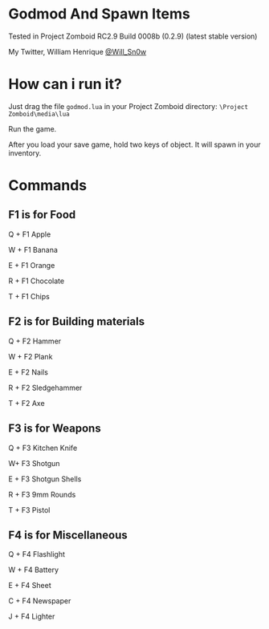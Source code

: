 Godmod And Spawn Items
=========
Tested in Project Zomboid RC2.9 Build 0008b (0.2.9) (latest stable version)

My Twitter, William Henrique <a href="https://twitter.com/Will_Sn0w" target="_blank">@Will_Sn0w</a>

How can i run it?
====================

Just drag the file <code>godmod.lua</code> in your Project Zomboid directory: <code>\Project Zomboid\media\lua</code>

Run the game.

After you load your save game, hold two keys of object. It will spawn in your inventory.

Commands
========


 F1 is for Food
----------------


Q + F1 Apple

W + F1 Banana

E + F1 Orange

R + F1 Chocolate

T + F1 Chips


F2 is for Building materials
----------------------------

Q + F2 Hammer

W + F2 Plank

E + F2 Nails

R + F2 Sledgehammer

T + F2 Axe


F3 is for Weapons 
-----------------

Q + F3 Kitchen Knife

W+ F3 Shotgun

E + F3 Shotgun Shells

R + F3 9mm Rounds

T + F3 Pistol


F4 is for Miscellaneous
-----------------------

Q + F4 Flashlight

W + F4 Battery

E + F4 Sheet

C + F4 Newspaper

J + F4 Lighter
